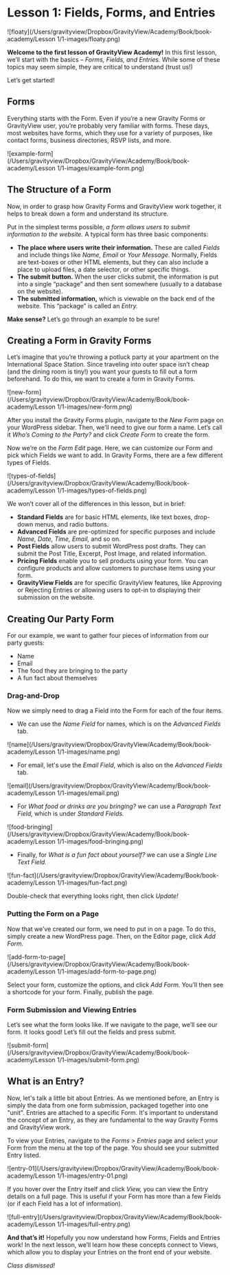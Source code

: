 # Lesson 1: Fields, Forms, and Entries



![floaty](/Users/gravityview/Dropbox/GravityView/Academy/Book/book-academy/Lesson 1/1-images/floaty.png)

**Welcome to the first lesson of GravityView Academy!** In this first lesson, we’ll start with the basics – *Forms, Fields, and Entries.* While some of these topics may seem simple, they are critical to understand (trust us!)

Let’s get started!

## Forms

Everything starts with the Form. Even if you’re a new Gravity Forms or GravityView user, you’re probably very familiar with forms. These days, most websites have forms, which they use for a variety of purposes, like contact forms, business directories, RSVP lists, and more.



![example-form](/Users/gravityview/Dropbox/GravityView/Academy/Book/book-academy/Lesson 1/1-images/example-form.png)



## The Structure of a Form

Now, in order to grasp how Gravity Forms and GravityView work together, it helps to break down a form and understand its structure.

Put in the simplest terms possible, *a form allows users to submit information to the website.* A typical form has three basic components:

- **The place where users write their information.** These are called *Fields* and include things like *Name,* *Email* or *Your Message.* Normally, Fields are text-boxes or other HTML elements, but they can also include a place to upload files, a date selector, or other specific things.
- **The submit button.** When the user clicks submit, the information is put into a single “package” and then sent somewhere (usually to a database on the website).
- **The submitted information,** which is viewable on the back end of the website. This “package” is called an *Entry.*

**Make sense?** Let’s go through an example to be sure!

## Creating a Form in Gravity Forms

Let’s imagine that you’re throwing a potluck party at your apartment on the International Space Station. Since traveling into outer space isn’t cheap (and the dining room is tiny!) you want your guests to fill out a form beforehand. To do this, we want to create a form in Gravity Forms. 



![new-form](/Users/gravityview/Dropbox/GravityView/Academy/Book/book-academy/Lesson 1/1-images/new-form.png)



After you install the Gravity Forms plugin, navigate to the *New Form* page on your WordPress sidebar. Then, we’ll need to give our form a name. Let’s call it *Who’s Coming to the Party?* and click *Create Form* to create the form.

Now we’re on the *Form Edit* page. Here, we can customize our Form and pick which Fields we want to add. In Gravity Forms, there are a few different types of Fields. 



![types-of-fields](/Users/gravityview/Dropbox/GravityView/Academy/Book/book-academy/Lesson 1/1-images/types-of-fields.png)



We won’t cover all of the differences in this lesson, but in brief:

- **Standard Fields** are for basic HTML elements, like text boxes, drop-down menus, and radio buttons.
- **Advanced Fields** are pre-optimized for specific purposes and include *Name, Date, Time, Email,* and so on.
- **Post Fields** allow users to submit WordPress post drafts. They can submit the Post Title, Excerpt, Post Image, and related information.
- **Pricing Fields** enable you to sell products using your form. You can configure products and allow customers to purchase items using your form.
- **GravityView Fields** are for specific GravityView features, like Approving or Rejecting Entries or allowing users to opt-in to displaying their submission on the website.

## Creating Our Party Form

For our example, we want to gather four pieces of information from our party guests: 

- Name
- Email
- The food they are bringing to the party
- A fun fact about themselves

### Drag-and-Drop

Now we simply need to drag a Field into the Form for each of the four items.

- We can use the *Name Field* for names, which is on the *Advanced Fields* tab.



![name](/Users/gravityview/Dropbox/GravityView/Academy/Book/book-academy/Lesson 1/1-images/name.png)



- For email, let's use the *Email Field*, which is also on the *Advanced Fields* tab.



![email](/Users/gravityview/Dropbox/GravityView/Academy/Book/book-academy/Lesson 1/1-images/email.png)



- For *What food or drinks are you bringing?* we can use a *Paragraph Text Field,* which is under *Standard Fields.*

  

![food-bringing](/Users/gravityview/Dropbox/GravityView/Academy/Book/book-academy/Lesson 1/1-images/food-bringing.png)



- Finally, for *What is a fun fact about yourself?* we can use a *Single Line Text Field.*



![fun-fact](/Users/gravityview/Dropbox/GravityView/Academy/Book/book-academy/Lesson 1/1-images/fun-fact.png)



Double-check that everything looks right, then click *Update!*



### Putting the Form on a Page

Now that we’ve created our form, we need to put in on a page. To do this, simply create a new WordPress page. Then, on the Editor page, click *Add Form.*



![add-form-to-page](/Users/gravityview/Dropbox/GravityView/Academy/Book/book-academy/Lesson 1/1-images/add-form-to-page.png)



Select your form, customize the options, and click *Add Form.* You’ll then see a shortcode for your form. Finally, publish the page.

### Form Submission and Viewing Entries

Let’s see what the form looks like. If we navigate to the page, we’ll see our form. It looks good! Let’s fill out the fields and press submit.



![submit-form](/Users/gravityview/Dropbox/GravityView/Academy/Book/book-academy/Lesson 1/1-images/submit-form.png)

## What is an Entry?

Now, let's talk a little bit about Entries. As we mentioned before, an Entry is simply the data from one form submission, packaged together into one "unit". Entries are attached to a specific Form. It's important to understand the concept of an Entry, as they are fundamental to the way Gravity Forms and GravityView work.

To view your Entries, navigate to the *Forms > Entries* page and select your Form from the menu at the top of the page. You should see your submitted Entry listed. 



![entry-01](/Users/gravityview/Dropbox/GravityView/Academy/Book/book-academy/Lesson 1/1-images/entry-01.png)



If you hover over the Entry itself and click *View,* you can view the Entry details on a full page. This is useful if your Form has more than a few Fields (or if each Field has a lot of information).



![full-entry](/Users/gravityview/Dropbox/GravityView/Academy/Book/book-academy/Lesson 1/1-images/full-entry.png)



**And that’s it!** Hopefully you now understand how Forms, Fields and Entries work! In the next lesson, we’ll learn how these concepts connect to Views, which allow you to display your Entries on the front end of your website.

*Class dismissed!*

